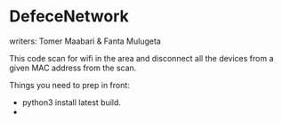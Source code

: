# DefeceNetwork

writers: Tomer Maabari & Fanta Mulugeta

This code scan for wifi in the area and disconnect all the devices from a given MAC address from the scan.

Things you need to prep in front:

- python3 install latest build.
- 
